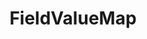 ---
optionsClassName: FieldValueMapOptions
optionsClassFullName: MigrationTools.Tools.FieldValueMapOptions
configurationSamples:
- name: defaults
  description: 
  code: >-
    {
      "MigrationTools": {
        "CommonTools": {
          "FieldMappingTool": {
            "FieldMaps": {
              "FieldValueMap": []
            }
          }
        }
      }
    }
  sampleFor: MigrationTools.Tools.FieldValueMapOptions
- name: sample
  description: 
  code: >-
    {
      "MigrationTools": {
        "CommonTools": {
          "FieldMappingTool": {
            "FieldMaps": {
              "FieldValueMap": []
            }
          }
        }
      }
    }
  sampleFor: MigrationTools.Tools.FieldValueMapOptions
- name: classic
  description: 
  code: >-
    {
      "$type": "FieldValueMapOptions",
      "sourceField": null,
      "targetField": null,
      "defaultValue": null,
      "valueMapping": null,
      "ConfigurationOptionFor": "FieldValueMap",
      "ApplyTo": []
    }
  sampleFor: MigrationTools.Tools.FieldValueMapOptions
description: missng XML code comments
className: FieldValueMap
typeName: FieldMaps
architecture: 
options:
- parameterName: ApplyTo
  type: List
  description: missng XML code comments
  defaultValue: missng XML code comments
- parameterName: ConfigurationOptionFor
  type: String
  description: missng XML code comments
  defaultValue: missng XML code comments
- parameterName: defaultValue
  type: String
  description: missng XML code comments
  defaultValue: missng XML code comments
- parameterName: sourceField
  type: String
  description: missng XML code comments
  defaultValue: missng XML code comments
- parameterName: targetField
  type: String
  description: missng XML code comments
  defaultValue: missng XML code comments
- parameterName: valueMapping
  type: Dictionary
  description: missng XML code comments
  defaultValue: missng XML code comments
status: missng XML code comments
processingTarget: missng XML code comments
classFile: /src/MigrationTools.Clients.AzureDevops.ObjectModel/Tools/FieldMappingTool/FieldMaps/FieldValueMap.cs
optionsClassFile: /src/MigrationTools/Tools/FieldMappingTool/FieldMaps/FieldValueMapOptions.cs

redirectFrom:
- /Reference/FieldMaps/FieldValueMapOptions/
layout: reference
toc: true
permalink: /Reference/FieldMaps/FieldValueMap/
title: FieldValueMap
categories:
- FieldMaps
- 
topics:
- topic: notes
  path: /docs/Reference/FieldMaps/FieldValueMap-notes.md
  exists: false
  markdown: ''
- topic: introduction
  path: /docs/Reference/FieldMaps/FieldValueMap-introduction.md
  exists: false
  markdown: ''

---
